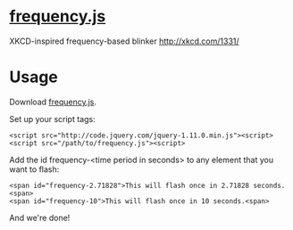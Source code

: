 [frequency.js](http://onloop.net/frequency)
============

XKCD-inspired frequency-based blinker http://xkcd.com/1331/

Usage
============

Download [frequency.js](https://raw.github.com/pranavrc/frequency/master/frequency.js "frequency.js").

Set up your script tags:

    <script src="http://code.jquery.com/jquery-1.11.0.min.js"><script>
    <script src="/path/to/frequency.js"><script>
  
Add the id frequency-&lt;time period in seconds&gt; to any element that you want to flash:

    <span id="frequency-2.71828">This will flash once in 2.71828 seconds.<span>
    <span id="frequency-10">This will flash once in 10 seconds.<span>
    
And we're done!
